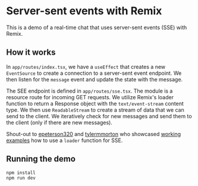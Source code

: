 # Server-sent events with Remix

This is a demo of a real-time chat that uses server-sent events (SSE) with Remix.

## How it works

In `app/routes/index.tsx`, we have a `useEffect` that creates a new `EventSource` to create a connection to a server-sent event endpoint. We then listen for the `message` event and update the state with the message.

The SEE endpoint is defined in `app/routes/sse.tsx`. The module is a resource route for incoming GET requests. We utilize Remix's loader function to return a Response object with the `text/event-stream` content type. We then use `ReadableStream` to create a stream of data that we can send to the client. We iteratively check for new messages and send them to the client (only if there are new messages).

Shout-out to [epeterson320](https://github.com/epeterson320) and [tylermmorton](https://github.com/tylermmorton) who showcased [working examples](https://github.com/remix-run/remix/discussions/2622) how to use a `loader` function for SSE.

## Running the demo

```sh
npm install
npm run dev
```